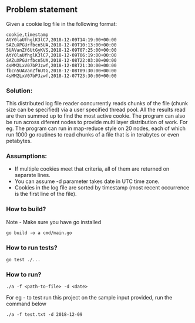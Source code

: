 ## Problem statement

Given a cookie log file in the following format:

```
cookie,timestamp
AtY0laUfhglK3lC7,2018-12-09T14:19:00+00:00
SAZuXPGUrfbcn5UA,2018-12-09T10:13:00+00:00
5UAVanZf6UtGyKVS,2018-12-09T07:25:00+00:00
AtY0laUfhglK3lC7,2018-12-09T06:19:00+00:00
SAZuXPGUrfbcn5UA,2018-12-08T22:03:00+00:00
4sMM2LxV07bPJzwf,2018-12-08T21:30:00+00:00
fbcn5UAVanZf6UtG,2018-12-08T09:30:00+00:00
4sMM2LxV07bPJzwf,2018-12-07T23:30:00+00:00
```
### Solution:

This distributed log file reader concurrently reads chunks of the file (chunk size can be specified) via a user specified thread pool. All the results read are then summed up to find the most active cookie. The program can also be run across diferent nodes to provide multi layer distribution of work. For eg. The program can run in map-reduce style on 20 nodes, each of which run 1000 go routines to read chunks of a file that is in terabytes or even petabytes.

### Assumptions:
- If multiple cookies meet that criteria, all of them are returned on separate lines.
- You can assume -d parameter takes date in UTC time zone.
- Cookies in the log file are sorted by timestamp (most recent occurrence is the first line of the file).


### How to build?
Note - Make sure you have go installed

`go build -o a cmd/main.go`

### How to run tests?
`go test ./...`

### How to run?

`./a -f <path-to-file> -d <date>`

For eg - to test run this project on the sample input provided, run the command below

`./a -f test.txt -d 2018-12-09`
